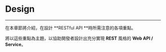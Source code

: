 # Design

---

在本章節將介紹，在設計 **RESTful API **時所需注意的各項重點。

將以這些重點為主題，以協助開發者設計出充分實現 **REST** 風格的 **Web API \/ Service**。

